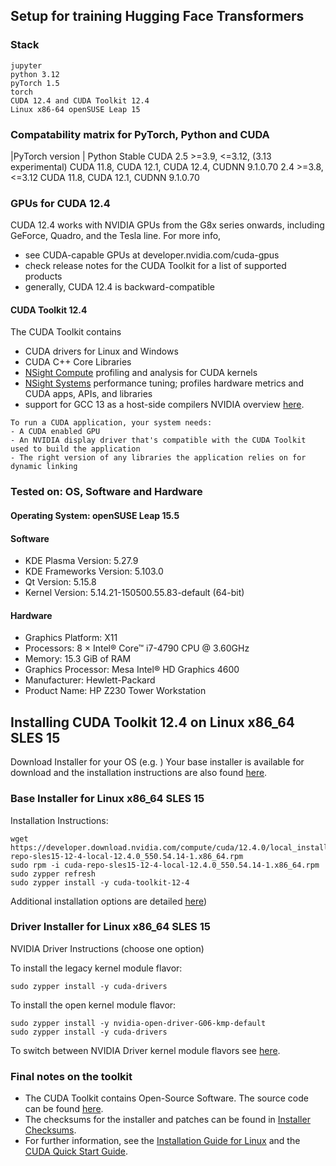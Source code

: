 ## Setup for training Hugging Face Transformers

### Stack
```Full stack
jupyter
python 3.12
pyTorch 1.5
torch 
CUDA 12.4 and CUDA Toolkit 12.4
Linux x86-64 openSUSE Leap 15
```

### Compatability matrix for PyTorch, Python and CUDA
|PyTorch version | Python	Stable CUDA
2.5	>=3.9, <=3.12, (3.13 experimental)	CUDA 11.8, CUDA 12.1, CUDA 12.4, CUDNN 9.1.0.70
2.4	>=3.8, <=3.12	CUDA 11.8, CUDA 12.1, CUDNN 9.1.0.70

### GPUs for CUDA 12.4
CUDA 12.4 works with NVIDIA GPUs from the G8x series onwards, including GeForce, Quadro, and the Tesla line. For more info, 
- see CUDA-capable GPUs at developer.nvidia.com/cuda-gpus
- check release notes for the CUDA Toolkit for a list of supported products
- generally, CUDA 12.4 is backward-compatible

#### CUDA Toolkit 12.4
The CUDA Toolkit contains
- CUDA drivers for Linux and Windows
- CUDA C++ Core Libraries
- [NSight Compute](https://developer.nvidia.com/nsight-compute/get-started) profiling and analysis for CUDA kernels
- [NSight Systems](https://developer.nvidia.com/nsight-systems/get-started) performance tuning; profiles hardware metrics and CUDA apps, APIs, and libraries 
- support for GCC 13 as a host-side compilers
NVIDIA overview [here](https://developer.nvidia.com/blog/cuda-toolkit-12-4-enhances-support-for-nvidia-grace-hopper-and-confidential-computing/).

```
To run a CUDA application, your system needs:
- A CUDA enabled GPU
- An NVIDIA display driver that's compatible with the CUDA Toolkit used to build the application
- The right version of any libraries the application relies on for dynamic linking
```
### Tested on:  OS, Software and Hardware

#### Operating System: openSUSE Leap 15.5
#### Software
- KDE Plasma Version: 5.27.9
- KDE Frameworks Version: 5.103.0
- Qt Version: 5.15.8
- Kernel Version: 5.14.21-150500.55.83-default (64-bit)

#### Hardware
- Graphics Platform: X11
- Processors: 8 × Intel® Core™ i7-4790 CPU @ 3.60GHz
- Memory: 15.3 GiB of RAM
- Graphics Processor: Mesa Intel® HD Graphics 4600
- Manufacturer: Hewlett-Packard
- Product Name: HP Z230 Tower Workstation

## Installing CUDA Toolkit 12.4 on Linux x86_64 SLES 15
Download Installer for your OS (e.g. )
Your base installer is available for download and the installation instructions are also found [here](https://developer.nvidia.com/cuda-12-4-0-download-archive).

### Base Installer for Linux x86_64 SLES 15	
Installation Instructions:
```
wget https://developer.download.nvidia.com/compute/cuda/12.4.0/local_installers/cuda-repo-sles15-12-4-local-12.4.0_550.54.14-1.x86_64.rpm
sudo rpm -i cuda-repo-sles15-12-4-local-12.4.0_550.54.14-1.x86_64.rpm
sudo zypper refresh
sudo zypper install -y cuda-toolkit-12-4
```

Additional installation options are detailed [here](https://docs.nvidia.com/cuda/cuda-installation-guide-linux/#meta-packages))

### Driver Installer for Linux x86_64 SLES 15		
NVIDIA Driver Instructions (choose one option)

To install the legacy kernel module flavor:
```
sudo zypper install -y cuda-drivers
```

To install the open kernel module flavor:
```
sudo zypper install -y nvidia-open-driver-G06-kmp-default
sudo zypper install -y cuda-drivers
```

To switch between NVIDIA Driver kernel module flavors see [here](https://docs.nvidia.com/cuda/cuda-installation-guide-linux/#switching-between-driver-module-flavors).

### Final notes on the toolkit
- The CUDA Toolkit contains Open-Source Software. The source code can be found [here](https://developer.download.nvidia.com/compute/cuda/opensource/12.4.0).
- The checksums for the installer and patches can be found in [Installer Checksums](https://developer.download.nvidia.com/compute/cuda/12.4.0/docs/sidebar/md5sum.txt).
- For further information, see the [Installation Guide for Linux](https://docs.nvidia.com/cuda/cuda-installation-guide-linux/index.html) and the [CUDA Quick Start Guide](https://docs.nvidia.com/cuda/cuda-quick-start-guide/index.html).

```

